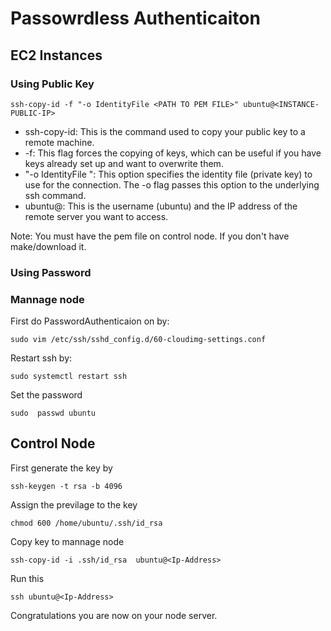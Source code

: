 # Passowrdless Authenticaiton 
## EC2 Instances

### Using Public Key

```
ssh-copy-id -f "-o IdentityFile <PATH TO PEM FILE>" ubuntu@<INSTANCE-PUBLIC-IP>
```

- ssh-copy-id: This is the command used to copy your public key to a remote machine.
- -f: This flag forces the copying of keys, which can be useful if you have keys already set up and want to overwrite them.
- "-o IdentityFile <PATH TO PEM FILE>": This option specifies the identity file (private key) to use for the connection. The -o flag passes this option to the underlying ssh command.
- ubuntu@<INSTANCE-IP>: This is the username (ubuntu) and the IP address of the remote server you want to access.

Note: You must have the pem file on control node. If you don't have make/download it. 

### Using Password 

### Mannage node 

First do PasswordAuthenticaion on by:

`sudo vim /etc/ssh/sshd_config.d/60-cloudimg-settings.conf` 
 
Restart ssh by:

`sudo systemctl restart ssh`

Set the password

`sudo  passwd ubuntu`

## Control Node

First generate the key by 

`ssh-keygen -t rsa -b 4096` 

Assign the previlage to the key 

`chmod 600 /home/ubuntu/.ssh/id_rsa`

Copy key to mannage node 

`ssh-copy-id -i .ssh/id_rsa  ubuntu@<Ip-Address>`

Run this 

`ssh ubuntu@<Ip-Address>`

Congratulations you are now on your node server.
